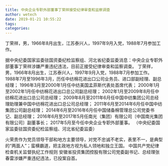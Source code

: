 ```yaml
---
title: 中央企业专职外部董事丁荣祥接受纪律审查和监察调查
author: wetech
date: 2019-01-21 10:55:22
tags: 
categories: 
---
```

丁荣祥，男，1966年8月出生，江苏泰兴人，1997年9月入党，1988年7月参加工作。
<!-- more -->
据中央纪委国家监委驻国资委纪检监察组、河北省纪委监委消息：中央企业专职外部董事丁荣祥涉嫌严重违纪违法，目前正接受纪律审查和监察调查。
丁荣祥，男，1966年8月出生，江苏泰兴人，1997年9月入党，1988年7月参加工作。
1988年7月至1996年3月，历任中纺棉花进出口公司业务员、进口部副经理、副总经理；
1996年3月至2000年1月任中纺美国孟菲斯代表处首席代表；
2000年1月至2002年1月任中纺棉花进出口总公司副总经理；
2002年1月至2009年8月任中纺棉花进出口总公司总经理；
2009年8月至2011年6月任中国中纺集团公司总经理助理兼中国中纺棉花进出口总公司总经理；
2011年6月至2014年6月任中国中纺集团公司副总经理；
2014年6月至2016年6月任中国储备棉管理总公司党委书记、副总经理；
2016年6月至2017年5月任南光（集团）有限公司〔中国南光集团有限公司〕副董事长；
2017年5月至今任中央企业专职外部董事。
（中央纪委国家监委驻国资委纪检监察组、河北省纪委监委）
 
 
火荣贵作为党员领导干部和地方主要领导，对党不忠诚不老实，表里不一，是典型的“两面人”；蛮横霸道，把主政地方视为私人领地和独立王国。
中国共产党纪律检查机关监督执纪工作规则
安徽省投资集团控股有限公司党委副书记、总经理张春雷涉嫌严重违纪违法，已投案自首。
